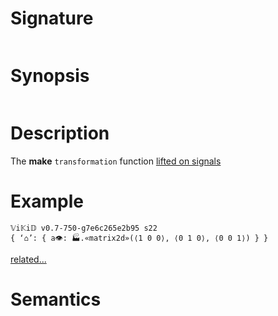 # Signature
```vikid-signature
```

# Synopsis
```vikid-synopsis
```

# Description
The __make__ `transformation` function [lifted on signals](/refman/concepts/pure_functions)

# Example
```vikid-script
𝕍i𝕂i𝔻 v0.7-750-g7e6c265e2b95 s22
{ ‘⌂’: { a👁: 🏭.«matrix2d»(⟨1 0 0⟩, ⟨0 1 0⟩, ⟨0 0 1⟩) } }
```


[related...](https://en.wikipedia.org/wiki/Affine_transformation)

# Semantics